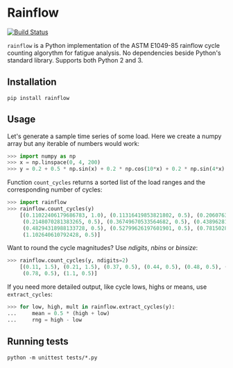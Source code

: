 Rainflow
========

[![Build Status](https://travis-ci.org/iamlikeme/rainflow.svg?branch=master)](https://travis-ci.org/iamlikeme/rainflow)

`rainflow` is a Python implementation of the ASTM E1049-85 rainflow cycle counting
algorythm for fatigue analysis. No dependencies beside Python's standard library.
Supports both Python 2 and 3.

Installation
------------

```
pip install rainflow
```

Usage
-----
Let's generate a sample time series of some load. Here we create a numpy array but any iterable of numbers would work:
```python
>>> import numpy as np
>>> x = np.linspace(0, 4, 200)
>>> y = 0.2 + 0.5 * np.sin(x) + 0.2 * np.cos(10*x) + 0.2 * np.sin(4*x)
```

Function `count_cycles` returns a sorted list of the load ranges and the corresponding
number of cycles:
```python
>>> import rainflow
>>> rainflow.count_cycles(y)
    [(0.11022406179686783, 1.0), (0.11316419853821802, 0.5), (0.20607635324664902, 1.0),
     (0.2148070281383265, 0.5), (0.36749670533564682, 0.5), (0.4389628182518176, 0.5),
     (0.48294318988133728, 0.5), (0.52799626197601901, 0.5), (0.78150280937784777, 0.5),
     (1.102640610792428, 0.5)]
```

Want to round the cycle magnitudes? Use *ndigits*, *nbins* or *binsize*:
```python
>>> rainflow.count_cycles(y, ndigits=2)
    [(0.11, 1.5), (0.21, 1.5), (0.37, 0.5), (0.44, 0.5), (0.48, 0.5), (0.53, 0.5),
     (0.78, 0.5), (1.1, 0.5)]
```

If you need more detailed output, like cycle lows, highs or means, use `extract_cycles`:
```python
>>> for low, high, mult in rainflow.extract_cycles(y):
...     mean = 0.5 * (high + low)
...     rng = high - low
```

Running tests
-------------
```
python -m unittest tests/*.py
```
